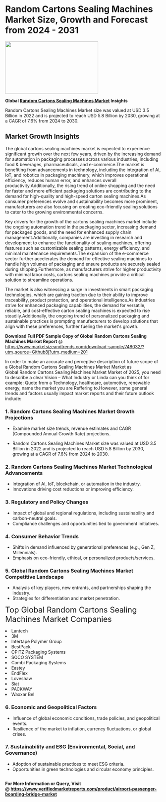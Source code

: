 <H1>Random Cartons Sealing Machines Market Size, Growth and Forecast from 2024 - 2031</H1><img class="aligncenter size-medium wp-image-584254" src="https://thirdeyenews.in/wp-content/uploads/2024/09/Global-Market-Research-300x168.jpeg" alt="" width="300" height="168" /><p><strong>Global&nbsp;<a href="https://www.marketsizeandtrends.com/download-sample/748032/?utm_source=Github8j?utm_medium=201">Random Cartons Sealing Machines Market</a> Insights</strong></p><p>Random Cartons Sealing Machines Market size was valued at USD 3.5 Billion in 2022 and is projected to reach USD 5.8 Billion by 2030, growing at a CAGR of 7.6% from 2024 to 2030.</p><p><h2>Market Growth Insights</h2> <p>The global cartons sealing machines market is expected to experience significant growth over the next few years, driven by the increasing demand for automation in packaging processes across various industries, including food & beverages, pharmaceuticals, and e-commerce.The market is benefiting from advancements in technology, including the integration of AI, IoT, and robotics in packaging machinery, which improves operational efficiency, reduces human error, and enhances overall productivity.Additionally, the rising trend of online shopping and the need for faster and more efficient packaging solutions are contributing to the demand for high-quality and high-speed carton sealing machines.As consumer preferences evolve and sustainability becomes more prominent, manufacturers are also focusing on creating eco-friendly sealing solutions to cater to the growing environmental concerns.</p> <p>Key drivers for the growth of the cartons sealing machines market include the ongoing automation trend in the packaging sector, increasing demand for packaged goods, and the need for enhanced supply chain management.Additionally, companies are investing in research and development to enhance the functionality of sealing machines, offering features such as customizable sealing patterns, energy efficiency, and minimal maintenance requirements.The expansion of the e-commerce sector further accelerates the demand for effective sealing machines to handle high volumes of packaging and ensure products are securely sealed during shipping.Furthermore, as manufacturers strive for higher productivity with minimal labor costs, cartons sealing machines provide a critical solution to streamline operations.</p> <p>The market is also witnessing a surge in investments in smart packaging technologies, which are gaining traction due to their ability to improve traceability, product protection, and operational intelligence.As industries strive for enhanced packaging capabilities, the demand for versatile, reliable, and cost-effective carton sealing machines is expected to rise steadily.Additionally, the ongoing trend of personalized packaging and sustainable practices is prompting manufacturers to develop solutions that align with these preferences, further fueling the market's growth.</p> <p><span class=""><strong>Download Full PDF Sample Copy of Global Random Cartons Sealing Machines Market Report</strong> @ <a href="https://www.marketsizeandtrends.com/download-sample/748032/?utm_source=Github8j?utm_medium=201" target="_blank">https://www.marketsizeandtrends.com/download-sample/748032/?utm_source=Github8j?utm_medium=201</a></span></p><p>In order to make an accurate and perceptive description of future scope of a Global&nbsp;Random Cartons Sealing Machines Market Market as Global&nbsp;Random Cartons Sealing Machines Market Market of 2025, you need to describe a clear Vision &ndash; What Industry or Linda can you think of for example: Quote from a Technology, healthcare, automotive, renewable energy, name the market you are Reffering to.However, some general trends and factors usually impact market reports and their future outlook include:</p><h3>1.&nbsp;<strong>Random Cartons Sealing Machines Market Growth Projections</strong></h3><ul><li>Examine market size trends, revenue estimates and CAGR (Compounded Annual Growth Rate) projections.</li><li><p>Random Cartons Sealing Machines Market size was valued at USD 3.5 Billion in 2022 and is projected to reach USD 5.8 Billion by 2030, growing at a CAGR of 7.6% from 2024 to 2030.</p></li></ul><h3>2.&nbsp;<strong>Random Cartons Sealing Machines Market Technological Advancements</strong></h3><ul><li>Integration of AI, IoT, blockchain, or automation in the industry.</li><li>Innovations driving cost reductions or improving efficiency.</li></ul><h3>3.&nbsp;<strong>Regulatory and Policy Changes</strong></h3><ul><li>Impact of global and regional regulations, including sustainability and carbon-neutral goals.</li><li>Compliance challenges and opportunities tied to government initiatives.</li></ul><h3>4.&nbsp;<strong>Consumer Behavior Trends</strong></h3><ul><li>Shifts in demand influenced by generational preferences (e.g., Gen Z, Millennials).</li><li>Emphasis on eco-friendly, ethical, or personalized products/services.</li></ul><h3>5.&nbsp;<strong>Global Random Cartons Sealing Machines Market Competitive Landscape</strong></h3><ul><li>Analysis of key players, new entrants, and partnerships shaping the industry.</li><li>Strategies for differentiation and market penetration.</li></ul><p data-pm-slice="1 1 []"><span style="color: inherit; font-family: inherit; font-size: 25px;">Top Global Random Cartons Sealing Machines Market Companies</span></p><div class="" data-test-id=""><p><li>Lantech</li><li> 3M</li><li> Intertape Polymer Group</li><li> BestPack</li><li> OPITZ Packaging Systems</li><li> SOCO SYSTEM</li><li> Combi Packaging Systems</li><li> Eastey</li><li> EndFlex</li><li> Loveshaw</li><li> Siat</li><li> PACKWAY</li><li> Waxxar Bel</li></p></div><h3>6.&nbsp;<strong>Economic and Geopolitical Factors</strong></h3><ul><li>Influence of global economic conditions, trade policies, and geopolitical events.</li><li>Resilience of the market to inflation, currency fluctuations, or global crises.</li></ul><h3>7.&nbsp;<strong>Sustainability and ESG (Environmental, Social, and Governance)</strong></h3><ul><li>Adoption of sustainable practices to meet ESG criteria.</li><li>Opportunities in green technologies and circular economy principles.</li></ul><h2><strong style="font-size: 14px;">For More Information or Query, Visit @&nbsp;</strong><a style="background-color: #ffffff; font-size: 14px;" href="https://www.marketsizeandtrends.com/report/random-cartons-sealing-machines-market/" target="_blank">https://www.verifiedmarketreports.com/product/airport-passenger-boarding-bridge-market</a></h2>